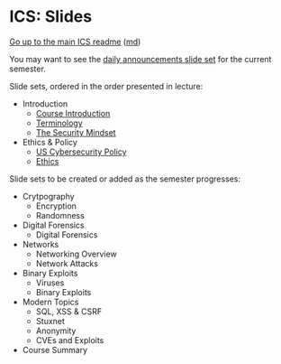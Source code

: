 ICS: Slides
===========

[Go up to the main ICS readme](../readme.html) ([md](../readme.md))

You may want to see the [daily announcements slide set](../uva/daily-announcements.html#/) for the current semester.

Slide sets, ordered in the order presented in lecture:

- Introduction
    - [Course Introduction](introduction.html#/)
    - [Terminology](terminology.html#/)
    - [The Security Mindset](security-mindset.html#/)
- Ethics & Policy
    - [US Cybersecurity Policy](policy.html#/)
    - [Ethics](ethics.html#/)



Slide sets to be created or added as the semester progresses:

- Crytpography
	- Encryption
	- Randomness
- Digital Forensics
	- Digital Forensics
- Networks
	- Networking Overview
	- Network Attacks
- Binary Exploits
	- Viruses
	- Binary Exploits
- Modern Topics
	- SQL, XSS & CSRF
	- Stuxnet
	- Anonymity
	- CVEs and Exploits
- Course Summary
